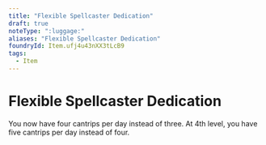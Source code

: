 ```yaml
---
title: "Flexible Spellcaster Dedication"
draft: true
noteType: ":luggage:"
aliases: "Flexible Spellcaster Dedication"
foundryId: Item.ufj4u43nXX3tLcB9
tags:
  - Item
---
```


# Flexible Spellcaster Dedication

You now have four cantrips per day instead of three. At 4th level, you have five cantrips per day instead of four.
